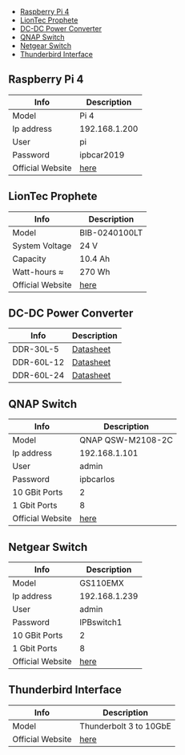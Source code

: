 <!-- START doctoc generated TOC please keep comment here to allow auto update -->
<!-- DON'T EDIT THIS SECTION, INSTEAD RE-RUN doctoc TO UPDATE -->

- [Raspberry Pi 4](#raspberry-pi-4)
- [LionTec Prophete](#liontec-prophete)
- [DC-DC Power Converter](#dc-dc-power-converter)
- [QNAP Switch](#qnap-switch)
- [Netgear Switch](#netgear-switch)
- [Thunderbird Interface](#thunderbird-interface)

<!-- END doctoc generated TOC please keep comment here to allow auto update -->

## Raspberry Pi 4

| Info             | Description                                                          |
| ---------------- | -------------------------------------------------------------------- |
| Model            | Pi 4                                                                 |
| Ip address       | 192.168.1.200                                                        |
| User             | pi                                                                   |
| Password         | ipbcar2019                                                           |
| Official Website | [here](https://www.raspberrypi.org/products/raspberry-pi-4-model-b/) |

## LionTec Prophete

| Info             | Description                                                                                                  |
| ---------------- | ------------------------------------------------------------------------------------------------------------ |
| Model            | BIB-0240100LT                                                                                                |
| System Voltage   | 24 V                                                                                                         |
| Capacity         | 10.4 Ah                                                                                                      |
| Watt-hours ≈     | 270 Wh                                                                                                       |
| Official Website | [here](https://www.liontecshop.de/shop/categories_name-c-0/fahrradbatterie-24-v-26-v-10-4-ah-prophete-p-117) |

## DC-DC Power Converter

| Info       | Description                                                                      |
| ---------- | -------------------------------------------------------------------------------- |
| DDR-30L-5  | [Datasheet](uploads/d8d682b67f26da59cbd2adf182e01b1b/MWE_DDR-30-SERIE_DB-EN.pdf) |
| DDR-60L-12 | [Datasheet](uploads/a16b24d098fda4679ecf4707d6dc7dcd/MWE_DDR-60-SERIE_DB-EN.pdf) |
| DDR-60L-24 | [Datasheet](uploads/a16b24d098fda4679ecf4707d6dc7dcd/MWE_DDR-60-SERIE_DB-EN.pdf) |

## QNAP Switch

| Info             | Description                                          |
| ---------------- | ---------------------------------------------------- |
| Model            | QNAP QSW-M2108-2C                                    |
| Ip address       | 192.168.1.101                                        |
| User             | admin                                                |
| Password         | ipbcarlos                                            |
| 10 GBit Ports    | 2                                                    |
| 1 Gbit Ports     | 8                                                    |
| Official Website | [here](https://www.qnap.com/en/product/qsw-m2108-2c) |

## Netgear Switch

| Info             | Description                                                   |
| ---------------- | ------------------------------------------------------------- |
| Model            | GS110EMX                                                      |
| Ip address       | 192.168.1.239                                                 |
| User             | admin                                                         |
| Password         | IPBswitch1                                                    |
| 10 GBit Ports    | 2                                                             |
| 1 Gbit Ports     | 8                                                             |
| Official Website | [here](https://www.netgear.com/support/product/GS110EMX.aspx) |

## Thunderbird Interface

| Info             | Description                                          |
| ---------------- | ---------------------------------------------------- |
| Model            | Thunderbolt 3 to 10GbE                               |
| Official Website | [here](https://www.qnap.com/en/product/qna-tb-10gbe) |
